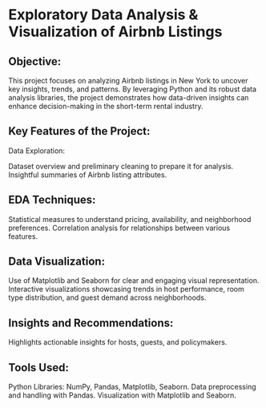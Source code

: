 # Exploratory Data Analysis & Visualization of Airbnb Listings

## Objective:
This project focuses on analyzing Airbnb listings in New York to uncover key insights, trends, and patterns. By leveraging Python and its robust data analysis libraries, the project demonstrates how data-driven insights can enhance decision-making in the short-term rental industry.

## Key Features of the Project:

Data Exploration:

Dataset overview and preliminary cleaning to prepare it for analysis.
Insightful summaries of Airbnb listing attributes.

## EDA Techniques:
Statistical measures to understand pricing, availability, and neighborhood preferences.
Correlation analysis for relationships between various features.

## Data Visualization:
Use of Matplotlib and Seaborn for clear and engaging visual representation.
Interactive visualizations showcasing trends in host performance, room type distribution, and guest demand across neighborhoods.

## Insights and Recommendations:
Highlights actionable insights for hosts, guests, and policymakers.

## Tools Used:
Python Libraries: NumPy, Pandas, Matplotlib, Seaborn.
Data preprocessing and handling with Pandas.
Visualization with Matplotlib and Seaborn.
